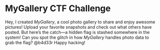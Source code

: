 # MyGallery CTF Challenge

Hey, I created *MyGallery*, a cool photo gallery to share and enjoy awesome pictures! Upload your favorite snapshots and check out what others have posted. But here’s the catch—a hidden flag is stashed somewhere in the system! Can you spot the glitch in how *MyGallery* handles photo data to grab the flag?
@b4d33r
Happy hacking!
